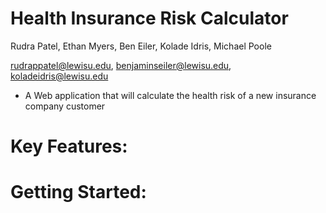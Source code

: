 # Health Insurance Risk Calculator

Rudra Patel, Ethan Myers, Ben Eiler, Kolade Idris, Michael Poole

rudrappatel@lewisu.edu, benjaminseiler@lewisu.edu, koladeidris@lewisu.edu

- A Web application that will calculate the health risk of a new insurance company customer

# Key Features:

# Getting Started:
